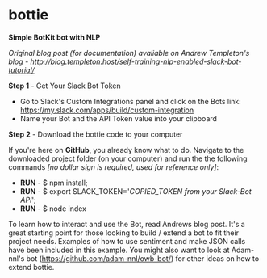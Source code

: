 # bottie
**Simple BotKit bot with NLP**

*Original blog post (for documentation) avaliable on Andrew Templeton's blog - http://blog.templeton.host/self-training-nlp-enabled-slack-bot-tutorial/* 


**Step 1** - Get Your Slack Bot Token

- Go to Slack's Custom Integrations panel and click on the Bots link: https://my.slack.com/apps/build/custom-integration
- Name your Bot and the API Token value into your clipboard

**Step 2** - Download the bottie code to your computer

If you're here on **GitHub**, you already know what to do. Navigate to the downloaded project folder (on your computer) and run the the following commands *[no dollar sign is required, used for reference only]*:

- **RUN** - $ npm install;
- **RUN** - $ export SLACK_TOKEN='*COPIED_TOKEN from your Slack-Bot API*';
- **RUN** - $ node index


To learn how to interact and use the Bot, read Andrews blog post. It's a great starting point for those looking to build / extend a bot to fit their project needs.  Examples of how to use sentiment and make JSON calls have been included in this example. You might also want to look at Adam-nnl's bot (https://github.com/adam-nnl/owb-bot/) for other ideas on how to extend bottie.
